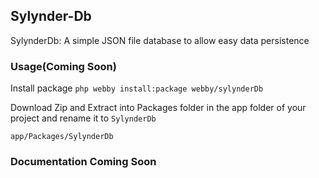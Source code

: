 ## Sylynder-Db
SylynderDb: A simple JSON file database to allow easy data persistence

### Usage(Coming Soon)
Install package `php webby install:package webby/sylynderDb`

Download Zip and Extract into Packages folder in the app folder of your project
and rename it to `SylynderDb`

`app/Packages/SylynderDb`

### Documentation Coming Soon